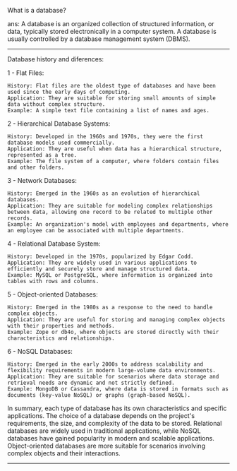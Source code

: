 What is a database?

ans: A database is an organized collection of structured information, or data, typically stored electronically in a computer system. A database is usually controlled by a database management system (DBMS).

***************************************************************************************************************************************************************************

Database history and diferences:

   1 - Flat Files:

    History: Flat files are the oldest type of databases and have been used since the early days of computing.
    Application: They are suitable for storing small amounts of simple data without complex structure.
    Example: A simple text file containing a list of names and ages.

   2 - Hierarchical Database Systems:

    History: Developed in the 1960s and 1970s, they were the first database models used commercially.
    Application: They are useful when data has a hierarchical structure, represented as a tree.
    Example: The file system of a computer, where folders contain files and other folders.

   3 - Network Databases:

    History: Emerged in the 1960s as an evolution of hierarchical databases.
    Application: They are suitable for modeling complex relationships between data, allowing one record to be related to multiple other records.
    Example: An organization's model with employees and departments, where an employee can be associated with multiple departments.

   4 - Relational Database System:

    History: Developed in the 1970s, popularized by Edgar Codd.
    Application: They are widely used in various applications to efficiently and securely store and manage structured data.
    Example: MySQL or PostgreSQL, where information is organized into tables with rows and columns.

   5 - Object-oriented Databases:

    History: Emerged in the 1980s as a response to the need to handle complex objects.
    Application: They are useful for storing and managing complex objects with their properties and methods.
    Example: Zope or db4o, where objects are stored directly with their characteristics and relationships.

   6 - NoSQL Databases:

    History: Emerged in the early 2000s to address scalability and flexibility requirements in modern large-volume data environments.
    Application: They are suitable for scenarios where data storage and retrieval needs are dynamic and not strictly defined.
    Example: MongoDB or Cassandra, where data is stored in formats such as documents (key-value NoSQL) or graphs (graph-based NoSQL).

In summary, each type of database has its own characteristics and specific applications. The choice of a database depends on the project's requirements, the size, and complexity of the data to be stored. Relational databases are widely used in traditional applications, while NoSQL databases have gained popularity in modern and scalable applications. Object-oriented databases are more suitable for scenarios involving complex objects and their interactions.

***************************************************************************************************************************************************************************
